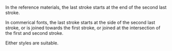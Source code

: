 In the reference materials, the last stroke starts at the end of the second last stroke.

In commerical fonts, the last stroke starts at the side of the second last stroke,
or is joined towards the first stroke, or joined at the intersection of the first and second stroke.

Either styles are suitable.
